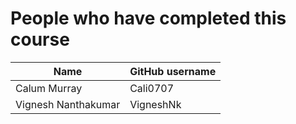 # People who have completed this course
| Name                     | GitHub username       |
| ------------------------ | --------------------- |
| Calum Murray             | Cali0707              | 
| Vignesh Nanthakumar      | VigneshNk             | 
